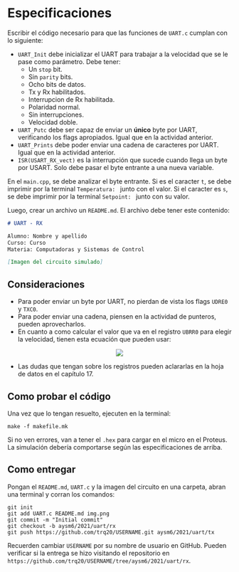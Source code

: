 # Especificaciones

Escribir el código necesario para que las funciones de `UART.c` cumplan con lo siguiente:
- `UART_Init` debe inicializar el UART para trabajar a la velocidad que se le pase como parámetro. Debe tener:
  - Un `stop` bit.
  - Sin `parity` bits.
  - Ocho bits de datos.
  - Tx y Rx habilitados.
  - Interrupcion de Rx habilitada.
  - Polaridad normal.
  - Sin interrupciones.
  - Velocidad doble.
- `UART_Putc` debe ser capaz de enviar un **único** byte por UART, verificando los flags apropiados. Igual que en la actividad anterior. 
- `UART_Prints` debe poder enviar una cadena de caracteres por UART. Igual que en la actividad anterior.
- `ISR(USART_RX_vect)` es la interrupción que sucede cuando llega un byte por USART. Solo debe pasar el byte entrante a una nueva variable.

En el `main.cpp`, se debe analizar el byte entrante. Si es el caracter `t`, se debe imprimir por la terminal `Temperatura: ` junto con el valor. Si el caracter es `s`, se debe imprimir por la terminal `Setpoint: ` junto con su valor.

Luego, crear un archivo un `README.md`. El archivo debe tener este contenido:

```markdown
# UART - RX

Alumno: Nombre y apellido
Curso: Curso
Materia: Computadoras y Sistemas de Control

[Imagen del circuito simulado]
```

## Consideraciones

- Para poder enviar un byte por UART, no pierdan de vista los flags `UDRE0` y `TXC0`.
- Para poder enviar una cadena, piensen en la actividad de punteros, pueden aprovecharlos.
- En cuanto a como calcular el valor que va en el registro `UBRR0` para elegir la velocidad, tienen esta ecuación que pueden usar:

<div align="center">
  <img src="https://render.githubusercontent.com/render/math?math=BAUD=\frac{f_{osc}}{8(UBRR0+1)}-1">
</div>

- Las dudas que tengan sobre los registros pueden aclararlas en la hoja de datos en el capítulo 17. 

## Como probar el código

Una vez que lo tengan resuelto, ejecuten en la terminal:

```
make -f makefile.mk
```

Si no ven errores, van a tener el `.hex` para cargar en el micro en el Proteus. La simulación debería comportarse según las especificaciones de arriba.

## Como entregar

Pongan el `README.md`,  `UART.c` y la imagen del circuito en una carpeta, abran una terminal y corran los comandos:

```
git init
git add UART.c README.md img.png
git commit -m "Initial commit"
git checkout -b aysm6/2021/uart/rx
git push https://github.com/trq20/USERNAME.git aysm6/2021/uart/tx
```

Recuerden cambiar `USERNAME` por su nombre de usuario en GitHub. Pueden verificar si la entrega se hizo visitando el repositorio en `https://github.com/trq20/USERNAME/tree/aysm6/2021/uart/rx`.
